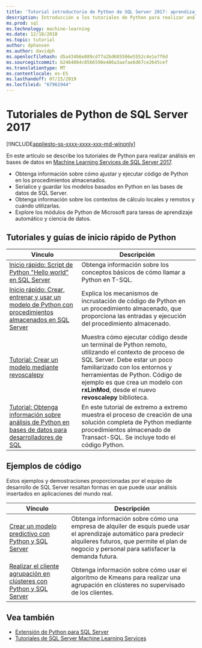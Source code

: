 ```yaml
---
title: 'Tutorial introductorio de Python de SQL Server 2017: aprendizaje automático de SQL Server'
description: Introducción a los tutoriales de Python para realizar análisis en bases de datos de SQL Server 2017.
ms.prod: sql
ms.technology: machine-learning
ms.date: 12/18/2018
ms.topic: tutorial
author: dphansen
ms.author: davidph
ms.openlocfilehash: d5a434b6e089cd77a2bd685506e5552c4e1e7f6d
ms.sourcegitcommit: b2464064c0566590e486a3aafae6d67ce2645cef
ms.translationtype: MT
ms.contentlocale: es-ES
ms.lasthandoff: 07/15/2019
ms.locfileid: "67961944"
---
```

# <a name="sql-server-2017-python-tutorials"></a>Tutoriales de Python de SQL Server 2017
[!INCLUDE[appliesto-ss-xxxx-xxxx-xxx-md-winonly](../../includes/appliesto-ss-xxxx-xxxx-xxx-md-winonly.md)]

En este artículo se describe los tutoriales de Python para realizar análisis en bases de datos en [Machine Learning Services de SQL Server 2017](../install/sql-machine-learning-services-windows-install.md). 

+ Obtenga información sobre cómo ajustar y ejecutar código de Python en los procedimientos almacenados.
+ Serialice y guardar los modelos basados en Python en las bases de datos de SQL Server.
+ Obtenga información sobre los contextos de cálculo locales y remotos y cuándo utilizarlas.
+ Explore los módulos de Python de Microsoft para tareas de aprendizaje automático y ciencia de datos.

<a name="bkmk_pythontutorials"></a>

## <a name="python-quickstarts-and-tutorials"></a>Tutoriales y guías de inicio rápido de Python

| Vínculo | Descripción |
|------|-------------|
| [Inicio rápido: Script de Python "Hello world" en SQL Server](quickstart-python-run-using-t-sql.md) | Obtenga información sobre los conceptos básicos de cómo llamar a Python en T-SQL. |
| [Inicio rápido: Crear, entrenar y usar un modelo de Python con procedimientos almacenados en SQL Server](quickstart-python-train-score-in-tsql.md) | Explica los mecanismos de incrustación de código de Python en un procedimiento almacenado, que proporciona las entradas y ejecución del procedimiento almacenado. |
| [Tutorial: Crear un modelo mediante revoscalepy](use-python-revoscalepy-to-create-model.md) | Muestra cómo ejecutar código desde un terminal de Python remoto, utilizando el contexto de proceso de SQL Server. Debe estar un poco familiarizado con los entornos y herramientas de Python. Código de ejemplo es que crea un modelo con **rxLinMod**, desde el nuevo **revoscalepy** biblioteca. |
| [Tutorial: Obtenga información sobre análisis de Python en bases de datos para desarrolladores de SQL](sqldev-in-database-python-for-sql-developers.md) | En este tutorial de extremo a extremo muestra el proceso de creación de una solución completa de Python mediante procedimientos almacenado de Transact-SQL. Se incluye todo el código Python.|

<a name ="bkmk_samples"></a>

## <a name="code-samples"></a>Ejemplos de código

Estos ejemplos y demostraciones proporcionadas por el equipo de desarrollo de SQL Server resaltan formas en que puede usar análisis insertados en aplicaciones del mundo real.

| Vínculo | Descripción |
|------|-------------|
| [Crear un modelo predictivo con Python y SQL Server](https://microsoft.github.io/sql-ml-tutorials/python/rentalprediction/) | Obtenga información sobre cómo una empresa de alquiler de esquís puede usar el aprendizaje automático para predecir alquileres futuros, que permite el plan de negocio y personal para satisfacer la demanda futura. |
| [Realizar el cliente agrupación en clústeres con Python y SQL Server](https://microsoft.github.io/sql-ml-tutorials/python/customerclustering/) | Obtenga información sobre cómo usar el algoritmo de Kmeans para realizar una agrupación en clústeres no supervisado de los clientes. |

## <a name="see-also"></a>Vea también

+ [Extensión de Python para SQL Server](../concepts/extension-python.md)
+ [Tutoriales de SQL Server Machine Learning Services](machine-learning-services-tutorials.md)
